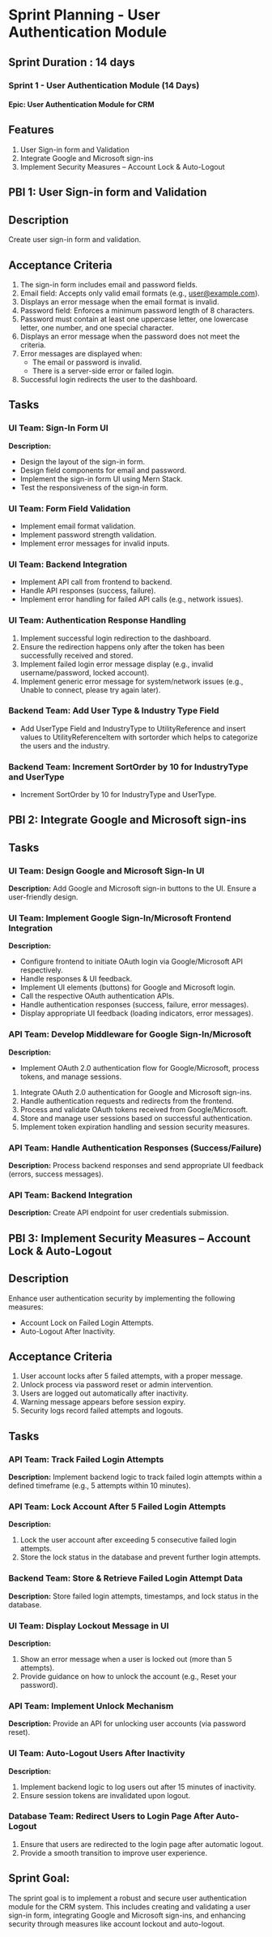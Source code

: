 # Sprint Planning - User Authentication Module

## Sprint Duration : 14 days

### Sprint 1 - User Authentication Module (14 Days)

#### Epic: User Authentication Module for CRM

## Features

1. User Sign-in form and Validation
2. Integrate Google and Microsoft sign-ins
3. Implement Security Measures – Account Lock & Auto-Logout

## PBI 1: User Sign-in form and Validation
## Description
Create user sign-in form and validation.

## Acceptance Criteria
1. The sign-in form includes email and password fields.
2. Email field: Accepts only valid email formats (e.g., user@example.com).
3. Displays an error message when the email format is invalid.
4. Password field: Enforces a minimum password length of 8 characters.
5. Password must contain at least one uppercase letter, one lowercase letter, one number, and one special character.
6. Displays an error message when the password does not meet the criteria.
7. Error messages are displayed when:
   - The email or password is invalid.
   - There is a server-side error or failed login.
9. Successful login redirects the user to the dashboard.

## Tasks
### UI Team: Sign-In Form UI
**Description:**
- Design the layout of the sign-in form.
- Design field components for email and password.
- Implement the sign-in form UI using Mern Stack.
- Test the responsiveness of the sign-in form.

### UI Team: Form Field Validation
- Implement email format validation.
- Implement password strength validation.
- Implement error messages for invalid inputs.

### UI Team: Backend Integration
- Implement API call from frontend to backend.
- Handle API responses (success, failure).
- Implement error handling for failed API calls (e.g., network issues).

### UI Team: Authentication Response Handling
1. Implement successful login redirection to the dashboard.
2. Ensure the redirection happens only after the token has been successfully received and stored.
3. Implement failed login error message display (e.g., invalid username/password, locked account).
4. Implement generic error message for system/network issues (e.g., Unable to connect, please try again later).

### Backend Team: Add User Type & Industry Type Field
- Add UserType Field and IndustryType to UtilityReference and insert values to UtilityReferenceItem with sortorder which helps to categorize the users and the industry.

### Backend Team: Increment SortOrder by 10 for IndustryType and UserType
- Increment SortOrder by 10 for IndustryType and UserType.

## PBI 2: Integrate Google and Microsoft sign-ins
## Tasks
### UI Team: Design Google and Microsoft Sign-In UI
**Description:** Add Google and Microsoft sign-in buttons to the UI. Ensure a user-friendly design.

### UI Team: Implement Google Sign-In/Microsoft Frontend Integration
**Description:** 
- Configure frontend to initiate OAuth login via Google/Microsoft API respectively.
- Handle responses & UI feedback.
- Implement UI elements (buttons) for Google and Microsoft login.
- Call the respective OAuth authentication APIs.
- Handle authentication responses (success, failure, error messages).
- Display appropriate UI feedback (loading indicators, error messages).

### API Team: Develop Middleware for Google Sign-In/Microsoft
**Description:**
- Implement OAuth 2.0 authentication flow for Google/Microsoft, process tokens, and manage sessions.
1. Integrate OAuth 2.0 authentication for Google and Microsoft sign-ins.
2. Handle authentication requests and redirects from the frontend.
3. Process and validate OAuth tokens received from Google/Microsoft.
4. Store and manage user sessions based on successful authentication.
5. Implement token expiration handling and session security measures.

### API Team: Handle Authentication Responses (Success/Failure)
**Description:** Process backend responses and send appropriate UI feedback (errors, success messages).

### API Team: Backend Integration
**Description:** Create API endpoint for user credentials submission.

## PBI 3: Implement Security Measures – Account Lock & Auto-Logout
## Description
Enhance user authentication security by implementing the following measures:
- Account Lock on Failed Login Attempts.
- Auto-Logout After Inactivity.

## Acceptance Criteria
1. User account locks after 5 failed attempts, with a proper message.
2. Unlock process via password reset or admin intervention.
3. Users are logged out automatically after inactivity.
4. Warning message appears before session expiry.
5. Security logs record failed attempts and logouts.

## Tasks
### API Team: Track Failed Login Attempts
**Description:** Implement backend logic to track failed login attempts within a defined timeframe (e.g., 5 attempts within 10 minutes).

### API Team: Lock Account After 5 Failed Login Attempts
**Description:**
1. Lock the user account after exceeding 5 consecutive failed login attempts.
2. Store the lock status in the database and prevent further login attempts.

### Backend Team: Store & Retrieve Failed Login Attempt Data
**Description:** Store failed login attempts, timestamps, and lock status in the database.

### UI Team: Display Lockout Message in UI
**Description:**
1. Show an error message when a user is locked out (more than 5 attempts).
2. Provide guidance on how to unlock the account (e.g., Reset your password).

### API Team: Implement Unlock Mechanism
**Description:** Provide an API for unlocking user accounts (via password reset).

### UI Team: Auto-Logout Users After Inactivity
**Description:**
1. Implement backend logic to log users out after 15 minutes of inactivity.
2. Ensure session tokens are invalidated upon logout.

### Database Team: Redirect Users to Login Page After Auto-Logout
1. Ensure that users are redirected to the login page after automatic logout.
2. Provide a smooth transition to improve user experience.

## Sprint Goal:
The sprint goal is to implement a robust and secure user authentication module for the CRM system. This includes creating and validating a user sign-in form, integrating Google and Microsoft sign-ins, and enhancing security through measures like account lockout and auto-logout.
